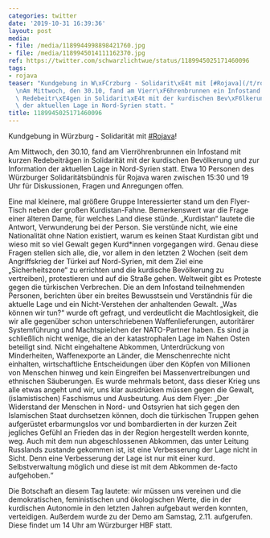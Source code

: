```yaml
---
categories: twitter
date: '2019-10-31 16:39:36'
layout: post
media:
- file: /media/1189944998898421760.jpg
- file: /media/1189945014111162370.jpg
ref: https://twitter.com/schwarzlichtwue/status/1189945025171460096
tags:
- rojava
teaser: "Kundgebung in W\xFCrzburg - Solidarit\xE4t mit [#Rojava](/t/rojava)!\n\n\n\
  \nAm Mittwoch, den 30.10, fand am Vierr\xF6hrenbrunnen ein Infostand mit kurzen\
  \ Redebeitr\xE4gen in Solidarit\xE4t mit der kurdischen Bev\xF6lkerung und zur Information\
  \ der aktuellen Lage in Nord-Syrien statt. "
title: 1189945025171460096
---
```

Kundgebung in Würzburg - Solidarität mit [#Rojava](/t/rojava)!



Am Mittwoch, den 30.10, fand am Vierröhrenbrunnen ein Infostand mit kurzen Redebeiträgen in Solidarität mit der kurdischen Bevölkerung und zur Information der aktuellen Lage in Nord-Syrien statt. 
Etwa 10 Personen des Würzburger Solidaritätsbündnis für Rojava waren zwischen 15:30 und 19 Uhr für Diskussionen, Fragen und Anregungen offen.



Eine mal kleinere, mal größere Gruppe Interessierter stand um den Flyer-Tisch neben der großen Kurdistan-Fahne.
Bemerkenswert war die Frage einer älteren Dame, für welches Land diese stünde. „Kurdistan“ lautete die Antwort, Verwunderung bei der Person.
Sie verstünde nicht, wie eine Nationalität ohne Nation existiert, warum es keinen Staat Kurdistan gibt und wieso mit so viel Gewalt gegen Kurd\*innen vorgegangen wird.
Genau diese Fragen stellen sich alle, die, vor allem in den letzten 2 Wochen (seit dem Angriffskrieg der Türkei auf Nord-Syrien, mit dem Ziel eine „Sicherheitszone“ zu errichten und die kurdische Bevölkerung zu vertreiben), protestieren und auf die Straße gehen.
Weltweit gibt es Proteste gegen die türkischen Verbrechen. Die an dem Infostand teilnehmenden Personen, berichten über ein breites Bewusstsein und Verständnis für die aktuelle Lage und ein Nicht-Verstehen der anhaltenden Gewalt.
„Was können wir tun?“ wurde oft gefragt, und verdeutlicht die Machtlosigkeit, die wir alle gegenüber schon unterschriebenen Waffenlieferungen, autoritärer Systemführung und Machtspielchen der NATO-Partner haben.
Es sind ja schließlich nicht wenige, die an der katastrophalen Lage im Nahen Osten beteiligt sind. Nicht eingehaltene Abkommen, Unterdrückung von Minderheiten, Waffenexporte an Länder, die Menschenrechte nicht einhalten, wirtschaftliche Entscheidungen über den 
 Köpfen von Millionen von Menschen hinweg und kein Eingreifen bei Massenvertreibungen und ethnischen Säuberungen. Es wurde mehrmals betont, dass dieser Krieg uns alle etwas angeht und wir, uns klar ausdrücken müssen gegen die Gewalt, (islamistischen) Faschismus und Ausbeutung.
Aus dem Flyer: „Der Widerstand der Menschen in Nord- und Ostsyrien hat sich gegen den Islamischen Staat durchsetzen können, doch die türkischen Truppen gehen aufgerüstet erbarmungslos vor und bombardierten in der kurzen Zeit jegliches Gefühl an Frieden 
 das in der Region hergestellt werden konnte, weg. Auch mit dem nun abgeschlossenen Abkommen, das unter Leitung Russlands zustande gekommen ist, ist eine Verbesserung der Lage nicht in Sicht. Denn eine Verbesserung der Lage ist nur mit einer kurd. Selbstverwaltung möglich 
 und diese ist mit dem Abkommen de-facto aufgehoben.“



Die Botschaft an diesem Tag lautete: wir müssen uns vereinen und die demokratischen, feministischen und ökologischen Werte, die in der kurdischen Autonomie in den letzten Jahren aufgebaut werden konnten, verteidigen.
Außerdem wurde zu der Demo am Samstag, 2.11. aufgerufen. Diese findet um 14 Uhr am Würzburger HBF statt.